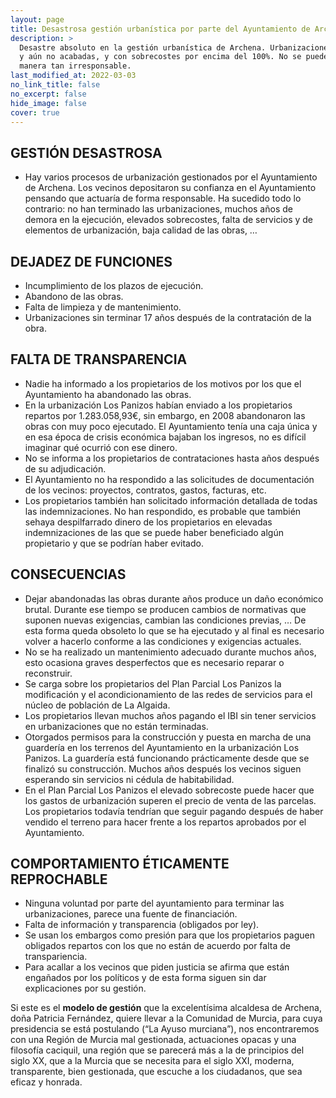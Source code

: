 ```yaml
---
layout: page
title: Desastrosa gestión urbanística por parte del Ayuntamiento de Archena
description: >
  Desastre absoluto en la gestión urbanística de Archena. Urbanizaciones con más de **20 años** desde su inicio 
  y aún no acabadas, y con sobrecostes por encima del 100%. No se puede gestionar el dinero de los vecinos de una 
  manera tan irresponsable. 
last_modified_at: 2022-03-03
no_link_title: false 
no_excerpt: false 
hide_image: false
cover: true
---
```


## GESTIÓN DESASTROSA
- Hay varios procesos de urbanización gestionados por el Ayuntamiento de Archena. Los vecinos depositaron su confianza en el Ayuntamiento pensando que actuaría de forma responsable. Ha sucedido todo lo contrario: no han terminado las urbanizaciones, muchos años de demora en la ejecución, elevados sobrecostes, falta de servicios y de elementos de
urbanización, baja calidad de las obras, …

## DEJADEZ DE FUNCIONES
- Incumplimiento de los plazos de ejecución.
- Abandono de las obras.
- Falta de limpieza y de mantenimiento.
- Urbanizaciones sin terminar 17 años después de la contratación de la obra.

## FALTA DE TRANSPARENCIA
- Nadie ha informado a los propietarios de los motivos por los que el Ayuntamiento ha abandonado las obras.
- En la urbanización Los Panizos habían enviado a los propietarios repartos por 1.283.058,93€, sin embargo, en 2008 abandonaron las obras con muy poco ejecutado. El Ayuntamiento tenía una caja única y en esa época de crisis económica bajaban los ingresos, no es difícil imaginar qué ocurrió con ese dinero.
- No se informa a los propietarios de contrataciones hasta años después de su adjudicación.
- El Ayuntamiento no ha respondido a las solicitudes de documentación de los vecinos: proyectos, contratos, gastos, facturas, etc.
- Los propietarios también han solicitado información detallada de todas las indemnizaciones. No han respondido, es probable que también sehaya despilfarrado dinero de los propietarios en elevadas indemnizaciones de las que se puede haber beneficiado algún propietario y que se podrían haber evitado.

## CONSECUENCIAS
- Dejar abandonadas las obras durante años produce un daño económico brutal. Durante ese tiempo se producen cambios de normativas que suponen nuevas exigencias, cambian las condiciones previas, … De esta forma queda obsoleto lo que se ha ejecutado y al final es necesario volver a hacerlo conforme a las condiciones y exigencias actuales.
- No se ha realizado un mantenimiento adecuado durante muchos años, esto ocasiona graves desperfectos que es necesario reparar o reconstruir.
- Se carga sobre los propietarios del Plan Parcial Los Panizos la modificación y el acondicionamiento de las redes de servicios para el núcleo de población de La Algaida.
- Los propietarios llevan muchos años pagando el IBI sin tener servicios en urbanizaciones que no están terminadas.
- Otorgados permisos para la construcción y puesta en marcha de una guardería en los terrenos del Ayuntamiento en la urbanización Los Panizos. La guardería está funcionando prácticamente desde que se finalizó su construcción. Muchos años después los vecinos siguen esperando sin servicios ni cédula de habitabilidad.
- En el Plan Parcial Los Panizos el elevado sobrecoste puede hacer que los gastos de urbanización superen el precio de venta de las parcelas. Los propietarios todavía tendrían que seguir pagando después de haber vendido el terreno para hacer frente a los repartos aprobados por el Ayuntamiento.

## COMPORTAMIENTO ÉTICAMENTE REPROCHABLE
- Ninguna voluntad por parte del ayuntamiento para terminar las urbanizaciones, parece una fuente de financiación.
- Falta de información y transparencia (obligados por ley).
- Se usan los embargos como presión para que los propietarios paguen obligados repartos con los que no están de acuerdo por falta de transpariencia.
- Para acallar a los vecinos que piden justicia se afirma que están engañados por los políticos y de esta forma siguen sin dar explicaciones por su gestión.
   
   
Si este es el **modelo de gestión** que la excelentísima alcaldesa de Archena, doña Patricia Fernández, quiere llevar a la Comunidad de Murcia, para cuya presidencia se está postulando (“La Ayuso murciana”), nos encontraremos con una Región de Murcia mal gestionada, actuaciones opacas y una filosofía caciquil, una región que se parecerá más a la de principios del siglo XX, que a la Murcia que se necesita para el siglo XXI, moderna, transparente, bien gestionada, que escuche a los
ciudadanos, que sea eficaz y honrada.
